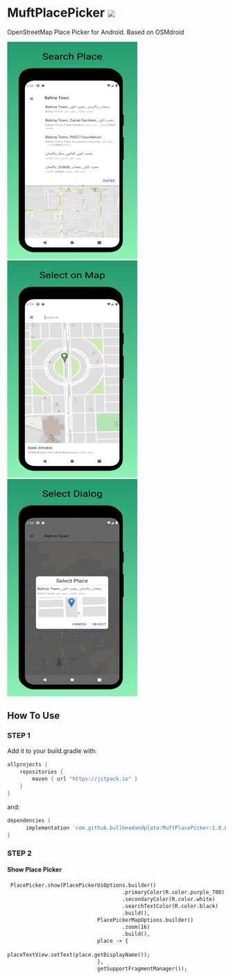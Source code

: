 # MuftPlacePicker  [![](https://jitpack.io/v/bullheadandplato/MuftPlacePicker.svg)](https://jitpack.io/#bullheadandplato/MuftPlacePicker)

OpenStreetMap Place Picker for Android. Based on OSMdroid

<div>
  <img src="https://github.com/bullheadandplato/MuftPlacePicker/raw/master/screens/search.png" width="300" height="500"/>
  <img src="https://github.com/bullheadandplato/MuftPlacePicker/raw/master/screens/map.png" width="300" height="500"/>
  <img src="https://github.com/bullheadandplato/MuftPlacePicker/raw/master/screens/dialog.png" width="300" height="500"/>
</div>

## How To Use
### STEP 1
Add it to your build.gradle with:
```gradle
allprojects {
    repositories {
        maven { url "https://jitpack.io" }
    }
}
```
and:
```gradle
dependencies {
      implementation 'com.github.bullheadandplato:MuftPlacePicker:1.0.0'
}
```

### STEP 2
#### Show Place Picker
```
 PlacePicker.show(PlacePickerUiOptions.builder()
                                     .primaryColor(R.color.purple_700)
                                     .secondaryColor(R.color.white)
                                     .searchTextColor(R.color.black)
                                     .build(),
                             PlacePickerMapOptions.builder()
                                     .zoom(16)
                                     .build(),
                             place -> {
                                 placeTextView.setText(place.getDisplayName());
                             },
                             getSupportFragmentManager());
```
